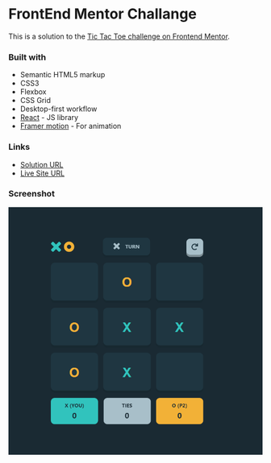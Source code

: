 # FrontEnd Mentor Challange

This is a solution to the [Tic Tac Toe challenge on Frontend Mentor](https://www.frontendmentor.io/challenges/tic-tac-toe-game-Re7ZF_E2v).

### Built with

- Semantic HTML5 markup
- CSS3
- Flexbox
- CSS Grid
- Desktop-first workflow
- [React](https://reactjs.org/) - JS library
- [Framer motion](https://www.framer.com/motion/) - For animation

### Links

- [Solution URL](https://github.com/Blaumanis/Tic-Tac-Toe)
- [Live Site URL](https://tic-tac-toe-blauman.netlify.app/)

### Screenshot

![](./src/assets/screenshot.png)
